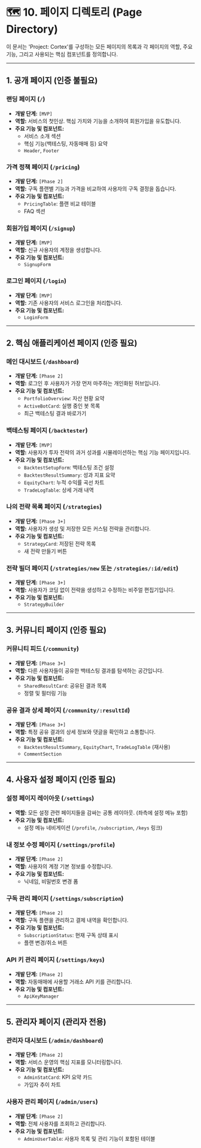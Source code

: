# 🗺️ 10. 페이지 디렉토리 (Page Directory)

이 문서는 'Project: Cortex'를 구성하는 모든 페이지의 목록과 각 페이지의 역할, 주요 기능, 그리고 사용되는 핵심 컴포넌트를 정의합니다.

---

## 1. 공개 페이지 (인증 불필요)

### **랜딩 페이지 (`/`)**

- **개발 단계:** `[MVP]`
- **역할:** 서비스의 첫인상. 핵심 가치와 기능을 소개하여 회원가입을 유도합니다.
- **주요 기능 및 컴포넌트:**
  - 서비스 소개 섹션
  - 핵심 기능(백테스팅, 자동매매 등) 요약
  - `Header`, `Footer`

### **가격 정책 페이지 (`/pricing`)**

- **개발 단계:** `[Phase 2]`
- **역할:** 구독 플랜별 기능과 가격을 비교하여 사용자의 구독 결정을 돕습니다.
- **주요 기능 및 컴포넌트:**
  - `PricingTable`: 플랜 비교 테이블
  - FAQ 섹션

### **회원가입 페이지 (`/signup`)**

- **개발 단계:** `[MVP]`
- **역할:** 신규 사용자의 계정을 생성합니다.
- **주요 기능 및 컴포넌트:**
  - `SignupForm`

### **로그인 페이지 (`/login`)**

- **개발 단계:** `[MVP]`
- **역할:** 기존 사용자의 서비스 로그인을 처리합니다.
- **주요 기능 및 컴포넌트:**
  - `LoginForm`

---

## 2. 핵심 애플리케이션 페이지 (인증 필요)

### **메인 대시보드 (`/dashboard`)**

- **개발 단계:** `[Phase 2]`
- **역할:** 로그인 후 사용자가 가장 먼저 마주하는 개인화된 허브입니다.
- **주요 기능 및 컴포넌트:**
  - `PortfolioOverview`: 자산 현황 요약
  - `ActiveBotCard`: 실행 중인 봇 목록
  - 최근 백테스팅 결과 바로가기

### **백테스팅 페이지 (`/backtester`)**

- **개발 단계:** `[MVP]`
- **역할:** 사용자가 투자 전략의 과거 성과를 시뮬레이션하는 핵심 기능 페이지입니다.
- **주요 기능 및 컴포넌트:**
  - `BacktestSetupForm`: 백테스팅 조건 설정
  - `BacktestResultSummary`: 성과 지표 요약
  - `EquityChart`: 누적 수익률 곡선 차트
  - `TradeLogTable`: 상세 거래 내역

### **나의 전략 목록 페이지 (`/strategies`)**

- **개발 단계:** `[Phase 3+]`
- **역할:** 사용자가 생성 및 저장한 모든 커스텀 전략을 관리합니다.
- **주요 기능 및 컴포넌트:**
  - `StrategyCard`: 저장된 전략 목록
  - 새 전략 만들기 버튼

### **전략 빌더 페이지 (`/strategies/new` 또는 `/strategies/:id/edit`)**

- **개발 단계:** `[Phase 3+]`
- **역할:** 사용자가 코딩 없이 전략을 생성하고 수정하는 비주얼 편집기입니다.
- **주요 기능 및 컴포넌트:**
  - `StrategyBuilder`

---

## 3. 커뮤니티 페이지 (인증 필요)

### **커뮤니티 피드 (`/community`)**

- **개발 단계:** `[Phase 3+]`
- **역할:** 다른 사용자들이 공유한 백테스팅 결과를 탐색하는 공간입니다.
- **주요 기능 및 컴포넌트:**
  - `SharedResultCard`: 공유된 결과 목록
  - 정렬 및 필터링 기능

### **공유 결과 상세 페이지 (`/community/:resultId`)**

- **개발 단계:** `[Phase 3+]`
- **역할:** 특정 공유 결과의 상세 정보와 댓글을 확인하고 소통합니다.
- **주요 기능 및 컴포넌트:**
  - `BacktestResultSummary`, `EquityChart`, `TradeLogTable` (재사용)
  - `CommentSection`

---

## 4. 사용자 설정 페이지 (인증 필요)

### **설정 페이지 레이아웃 (`/settings`)**

- **역할:** 모든 설정 관련 페이지들을 감싸는 공통 레이아웃. (좌측에 설정 메뉴 포함)
- **주요 기능 및 컴포넌트:**
  - 설정 메뉴 네비게이션 (`/profile`, `/subscription`, `/keys` 링크)

### **내 정보 수정 페이지 (`/settings/profile`)**

- **개발 단계:** `[Phase 2]`
- **역할:** 사용자의 계정 기본 정보를 수정합니다.
- **주요 기능 및 컴포넌트:**
  - 닉네임, 비밀번호 변경 폼

### **구독 관리 페이지 (`/settings/subscription`)**

- **개발 단계:** `[Phase 2]`
- **역할:** 구독 플랜을 관리하고 결제 내역을 확인합니다.
- **주요 기능 및 컴포넌트:**
  - `SubscriptionStatus`: 현재 구독 상태 표시
  - 플랜 변경/취소 버튼

### **API 키 관리 페이지 (`/settings/keys`)**

- **개발 단계:** `[Phase 2]`
- **역할:** 자동매매에 사용할 거래소 API 키를 관리합니다.
- **주요 기능 및 컴포넌트:**
  - `ApiKeyManager`

---

## 5. 관리자 페이지 (관리자 전용)

### **관리자 대시보드 (`/admin/dashboard`)**

- **개발 단계:** `[Phase 2]`
- **역할:** 서비스 운영의 핵심 지표를 모니터링합니다.
- **주요 기능 및 컴포넌트:**
  - `AdminStatCard`: KPI 요약 카드
  - 가입자 추이 차트

### **사용자 관리 페이지 (`/admin/users`)**

- **개발 단계:** `[Phase 2]`
- **역할:** 전체 사용자를 조회하고 관리합니다.
- **주요 기능 및 컴포넌트:**
  - `AdminUserTable`: 사용자 목록 및 관리 기능이 포함된 테이블

